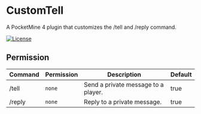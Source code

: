 # CustomTell
A PocketMine 4 plugin that customizes the /tell and /reply command.

[![License](https://img.shields.io/github/license/BloodFistMCPE/GodMode)](https://github.com/BloodFistMCPE/SimpleDuels)

## Permission
Command | Permission | Description | Default |
| --- | --- | --- | --- |
| /tell | ```none``` | Send a private message to a player. | true |
| /reply | ```none``` | Reply to a private message. | true |
